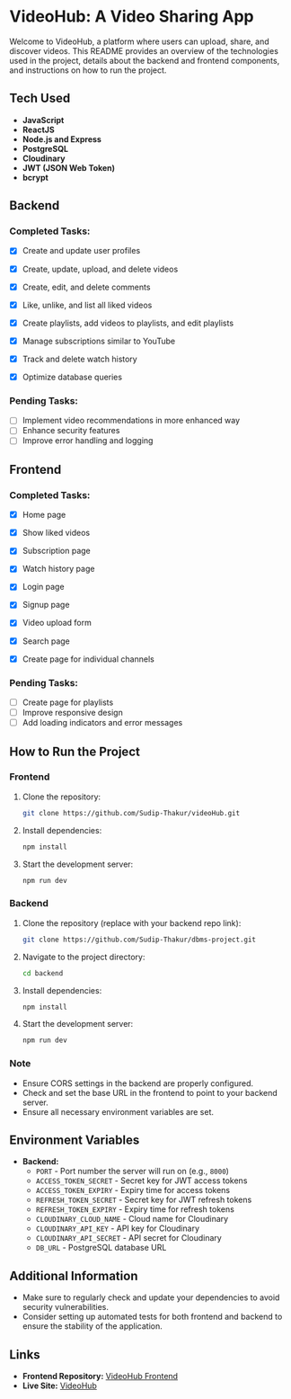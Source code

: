 # VideoHub: A Video Sharing App

Welcome to VideoHub, a platform where users can upload, share, and discover videos. This README provides an overview of the technologies used in the project, details about the backend and frontend components, and instructions on how to run the project.

## Tech Used

- **JavaScript**
- **ReactJS**
- **Node.js and Express**
- **PostgreSQL**
- **Cloudinary**
- **JWT (JSON Web Token)**
- **bcrypt**

## Backend

### Completed Tasks:
- [x] Create and update user profiles
- [x] Create, update, upload, and delete videos
- [x] Create, edit, and delete comments
- [x] Like, unlike, and list all liked videos
- [x] Create playlists, add videos to playlists, and edit playlists
- [x] Manage subscriptions similar to YouTube
- [x] Track and delete watch history
- [x] Optimize database queries


### Pending Tasks:
- [ ] Implement video recommendations in more enhanced way
- [ ] Enhance security features
- [ ] Improve error handling and logging

## Frontend

### Completed Tasks:
- [x] Home page
- [x] Show liked videos
- [x] Subscription page
- [x] Watch history page
- [x] Login page
- [x] Signup page
- [x] Video upload form
- [x] Search page
- [x] Create page for individual channels


### Pending Tasks:
- [ ] Create page for playlists
- [ ] Improve responsive design
- [ ] Add loading indicators and error messages

## How to Run the Project

### Frontend

1. Clone the repository:
    ```bash
    git clone https://github.com/Sudip-Thakur/videoHub.git
    ```

2. Install dependencies:
    ```bash
    npm install
    ```

3. Start the development server:
    ```bash
    npm run dev
    ```

### Backend

1. Clone the repository (replace with your backend repo link):
    ```bash
    git clone https://github.com/Sudip-Thakur/dbms-project.git
    ```

2. Navigate to the project directory:
    ```bash
    cd backend
    ```

3. Install dependencies:
    ```bash
    npm install
    ```

4. Start the development server:
    ```bash
    npm run dev
    ```

### Note

- Ensure CORS settings in the backend are properly configured.
- Check and set the base URL in the frontend to point to your backend server.
- Ensure all necessary environment variables are set.

## Environment Variables

- **Backend:**
  - `PORT` - Port number the server will run on (e.g., `8000`)
  - `ACCESS_TOKEN_SECRET` - Secret key for JWT access tokens
  - `ACCESS_TOKEN_EXPIRY` - Expiry time for access tokens
  - `REFRESH_TOKEN_SECRET` - Secret key for JWT refresh tokens
  - `REFRESH_TOKEN_EXPIRY` - Expiry time for refresh tokens
  - `CLOUDINARY_CLOUD_NAME` - Cloud name for Cloudinary
  - `CLOUDINARY_API_KEY` - API key for Cloudinary
  - `CLOUDINARY_API_SECRET` - API secret for Cloudinary
  - `DB_URL` - PostgreSQL database URL


## Additional Information

- Make sure to regularly check and update your dependencies to avoid security vulnerabilities.
- Consider setting up automated tests for both frontend and backend to ensure the stability of the application.


## Links

- **Frontend Repository:** [VideoHub Frontend](https://github.com/Sudip-Thakur/videoHub)
- **Live Site:** [VideoHub](https://video-hub-beta-ecru.vercel.app)
